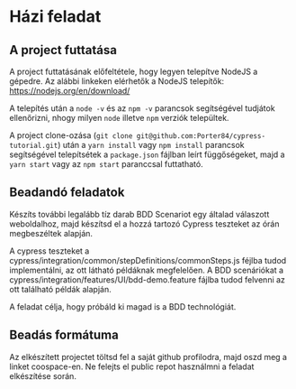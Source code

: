 # Házi feladat


## A project futtatása
A project futtatásának előfeltétele, hogy legyen telepítve NodeJS a gépedre.
Az alábbi linkeken elérhetők a NodeJS telepítők:
https://nodejs.org/en/download/

A telepítés után a `node -v` és az `npm -v` parancsok segítségével tudjátok ellenőrizni, nhogy milyen `node` illetve `npm` verziók települtek.

A project clone-ozása (`git clone git@github.com:Porter84/cypress-tutorial.git`) után a `yarn install` vagy `npm install` parancsok segítségével telepítsétek a `package.json` fájlban leírt függőségeket, majd a `yarn start` vagy az `npm start` paranccsal futtatható.

## Beadandó feladatok
Készíts további legalább tíz darab BDD Scenariot egy általad válaszott weboldalhoz, majd készítsd el a hozzá tartozó Cypress teszteket az órán megbeszéltek alapján.

A cypress teszteket a cypress/integration/common/stepDefinitions/commonSteps.js féjlba tudod implementálni, az ott látható példáknak megfelelően. A BDD scenáriókat a cypress/integration/features/UI/bdd-demo.feature fájlba tudod felvenni az ott található példák alapján.

A feladat célja, hogy próbáld ki magad is a BDD technológiát.

## Beadás formátuma
Az elkészített projectet töltsd fel a saját github profilodra, majd oszd meg a linket coospace-en. Ne felejts el public repot használmni a feladat elkészítése során.  
